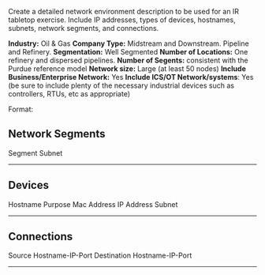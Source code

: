 Create a detailed network environment description to be used for an IR tabletop exercise. Include IP addresses, types of devices, hostnames, subnets, network segments, and connections.

**Industry:** Oil & Gas
**Company Type:** Midstream and Downstream. Pipeline and Refinery.
**Segmentation:** Well Segmented
**Number of Locations:** One refinery and dispersed pipelines.
**Number of Segents:** consistent with the Purdue reference model
**Network size:** Large (at least 50 nodes)
**Include Business/Enterprise Network:** Yes
**Include ICS/OT Network/systems**: Yes (be sure to include plenty of the necessary industrial devices such as controllers, RTUs, etc as appropriate)

Format:

## Network Segments
Segment             Subnet
_________________________________________________________________________________________________________




## Devices
Hostname            Purpose                     Mac Address         IP Address          Subnet
_________________________________________________________________________________________________________




## Connections
Source Hostname-IP-Port                                     Destination Hostname-IP-Port
_________________________________________________________________________________________________________





